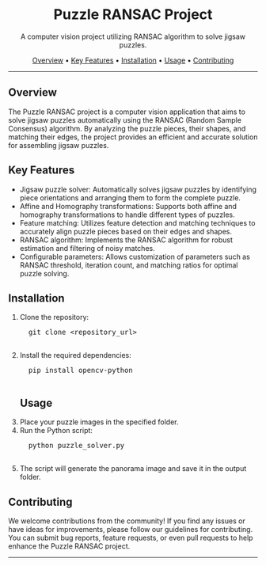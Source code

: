 <body>
  <h1 align="center">Puzzle RANSAC Project</h1>
  <p align="center">A computer vision project utilizing RANSAC algorithm to solve jigsaw puzzles.</p>
  <p align="center">
    <a href="#overview">Overview</a> •
    <a href="#key-features">Key Features</a> •
    <a href="#installation">Installation</a> •
    <a href="#usage">Usage</a> •
    <a href="#contributing">Contributing</a>
  </p>
  
  <hr>
  
  <h2 id="overview">Overview</h2>
  <p>
    The Puzzle RANSAC project is a computer vision application that aims to solve jigsaw puzzles automatically
    using the RANSAC (Random Sample Consensus) algorithm. By analyzing the puzzle pieces, their shapes, and matching
    their edges, the project provides an efficient and accurate solution for assembling jigsaw puzzles.
  </p>
  
  <h2 id="key-features">Key Features</h2>
  <ul>
    <li>Jigsaw puzzle solver: Automatically solves jigsaw puzzles by identifying piece orientations and arranging them to form the complete puzzle.</li>
    <li>Affine and Homography transformations: Supports both affine and homography transformations to handle different types of puzzles.</li>
    <li>Feature matching: Utilizes feature detection and matching techniques to accurately align puzzle pieces based on their edges and shapes.</li>
    <li>RANSAC algorithm: Implements the RANSAC algorithm for robust estimation and filtering of noisy matches.</li>
    <li>Configurable parameters: Allows customization of parameters such as RANSAC threshold, iteration count, and matching ratios for optimal puzzle solving.</li>
  </ul>
  
  <h2 id="installation">Installation</h2>
<ol>
  <li>Clone the repository:</li>

  <pre>
  git clone &lt;repository_url&gt;
  </pre>

  <li>Install the required dependencies:</li>

  <pre>
  pip install opencv-python
  </pre>
  
  <h2 id="usage">Usage</h2>



  <li>Place your puzzle images in the specified folder.</li>

  <li>Run the Python script:</li>

  <pre>
  python puzzle_solver.py
  </pre>

  <li>The script will generate the panorama image and save it in the output folder.</li>
</ol>
  
  <h2 id="contributing">Contributing</h2>
  <p>
    We welcome contributions from the community! If you find any issues or have ideas for improvements, please follow our guidelines for contributing.
    You can submit bug reports, feature requests, or even pull requests to help enhance the Puzzle RANSAC project.
  </p>
  
  <hr>
</body>
